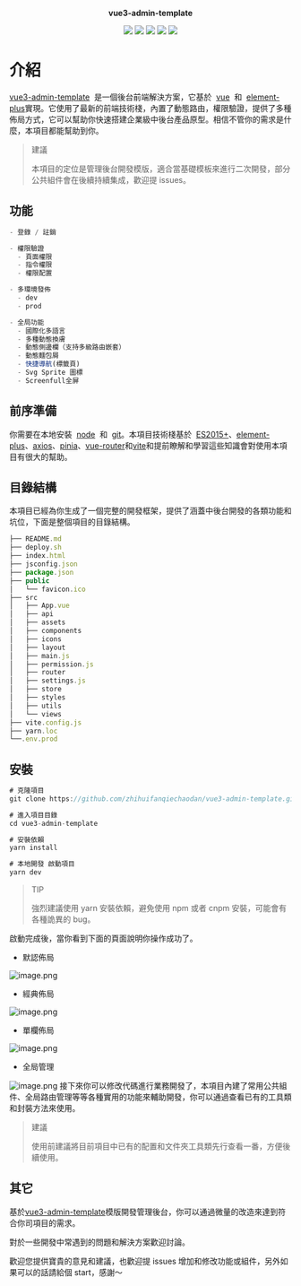 <p align="center">
  <strong>vue3-admin-template</strong>
</p>

<p align="center">
    <img src="https://img.shields.io/badge/vue-3.3.4-brightgreen.svg" >
    <img src="https://img.shields.io/badge/element--plus-2.3.12-brightgreen.svg" >
    <img src="https://img.shields.io/badge/vue--router-4.2.4-brightgreen.svg" >
    <img src="https://img.shields.io/badge/pinia-2.1.6-brightgreen.svg" >
    <img src="https://img.shields.io/badge/vite-5.0.0-brightgreen.svg" >
</p>

# 介紹

[vue3-admin-template](https://github.com/zhihuifanqiechaodan/vue3-admin-template.git)  是一個後台前端解決方案，它基於  [vue](https://github.com/vuejs/vue)  和  [element-plus](https://github.com/element-plus/element-plus.git)實現。它使用了最新的前端技術棧，內置了動態路由，權限驗證，提供了多種佈局方式，它可以幫助你快速搭建企業級中後台產品原型。相信不管你的需求是什麼，本項目都能幫助到你。

> 建議
>
> 本項目的定位是管理後台開發模版，適合當基礎模板來進行二次開發，部分公共組件會在後續持續集成，歡迎提 issues。

## 功能

```js
- 登錄 / 註銷

- 權限驗證
  - 頁面權限
  - 指令權限
  - 權限配置

- 多環境發佈
  - dev
  - prod

- 全局功能
  - 國際化多語言
  - 多種動態換膚
  - 動態側邊欄（支持多級路由嵌套）
  - 動態麵包屑
  - 快捷導航(標籤頁)
  - Svg Sprite 圖標
  - Screenfull全屏
```

## 前序準備

你需要在本地安裝  [node](http://nodejs.org/)  和  [git](https://git-scm.com/)。本項目技術棧基於  [ES2015+](http://es6.ruanyifeng.com/)、[element-plus](https://github.com/element-plus/element-plus.git)、[axios](https://github.com/axios/axios.git[)、[pinia](https://github.com/vuejs/pinia.git)、[vue-router](https://github.com/vuejs/vue-router.git)和[vite](https://github.com/vitejs/vite.git)和提前瞭解和學習這些知識會對使用本項目有很大的幫助。

## 目錄結構

本項目已經為你生成了一個完整的開發框架，提供了涵蓋中後台開發的各類功能和坑位，下面是整個項目的目錄結構。

```js
├── README.md
├── deploy.sh
├── index.html
├── jsconfig.json
├── package.json
├── public
│   └── favicon.ico
├── src
│   ├── App.vue
│   ├── api
│   ├── assets
│   ├── components
│   ├── icons
│   ├── layout
│   ├── main.js
│   ├── permission.js
│   ├── router
│   ├── settings.js
│   ├── store
│   ├── styles
│   ├── utils
│   └── views
├── vite.config.js
├── yarn.loc
└──.env.prod
```

## 安裝

```js
# 克隆項目
git clone https://github.com/zhihuifanqiechaodan/vue3-admin-template.git

# 進入項目目錄
cd vue3-admin-template

# 安裝依賴
yarn install

# 本地開發 啟動項目
yarn dev
```

> TIP
>
> 強烈建議使用 yarn 安裝依賴，避免使用 npm 或者 cnpm 安裝，可能會有各種詭異的 bug。

啟動完成後，當你看到下面的頁面說明你操作成功了。

- 默認佈局

![image.png](https://p3-juejin.byteimg.com/tos-cn-i-k3u1fbpfcp/c76aaa53677e4eedb902d4d8eff26f2c~tplv-k3u1fbpfcp-watermark.image?)

- 經典佈局

![image.png](https://p3-juejin.byteimg.com/tos-cn-i-k3u1fbpfcp/756b3304cbe44070be9d00d2cd1ff977~tplv-k3u1fbpfcp-watermark.image?)

- 單欄佈局

![image.png](https://p6-juejin.byteimg.com/tos-cn-i-k3u1fbpfcp/f7b33442d9ac408283f2d38d0300b234~tplv-k3u1fbpfcp-watermark.image?)

- 全局管理

![image.png](https://p9-juejin.byteimg.com/tos-cn-i-k3u1fbpfcp/8342beb159a644b398df17778719ac90~tplv-k3u1fbpfcp-watermark.image?)
接下來你可以修改代碼進行業務開發了，本項目內建了常用公共組件、全局路由管理等等各種實用的功能來輔助開發，你可以通過查看已有的工具類和封裝方法來使用。

> 建議
>
> 使用前建議將目前項目中已有的配置和文件夾工具類先行查看一番，方便後續使用。

## 其它

基於[vue3-admin-template](https://github.com/zhihuifanqiechaodan/vue3-admin-template.git)模版開發管理後台，你可以通過微量的改造來達到符合你司項目的需求。

對於一些開發中常遇到的問題和解決方案歡迎討論。

歡迎您提供寶貴的意見和建議，也歡迎提 issues 增加和修改功能或組件，另外如果可以的話請給個 start，感謝～

